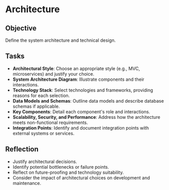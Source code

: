 # Architecture

## Objective
Define the system architecture and technical design.

## Tasks
- **Architectural Style**: Choose an appropriate style (e.g., MVC, microservices) and justify your choice.
- **System Architecture Diagram**: Illustrate components and their interactions.
- **Technology Stack**: Select technologies and frameworks, providing reasons for each selection.
- **Data Models and Schemas**: Outline data models and describe database schemas if applicable.
- **Key Components**: Detail each component's role and interactions.
- **Scalability, Security, and Performance**: Address how the architecture meets non-functional requirements.
- **Integration Points**: Identify and document integration points with external systems or services.

## Reflection
- Justify architectural decisions.
- Identify potential bottlenecks or failure points.
- Reflect on future-proofing and technology suitability.
- Consider the impact of architectural choices on development and maintenance.
